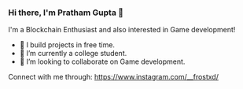 ### Hi there, I'm Pratham Gupta 👋
I'm a Blockchain Enthusiast and also interested in Game development!




- 🔭 I build projects in free time.
- 🌱 I’m currently a college student.
- 👯 I’m looking to collaborate on Game development.


Connect with me through:
https://www.instagram.com/__frostxd/
